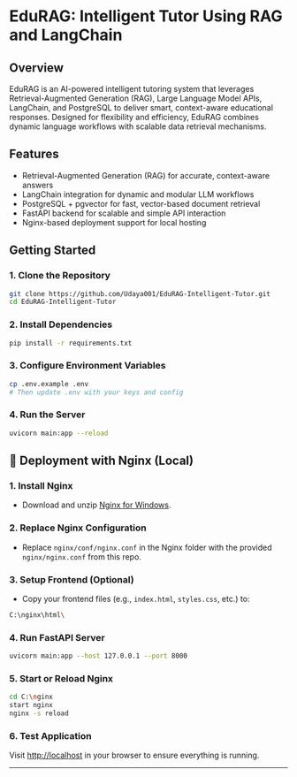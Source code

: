 # EduRAG: Intelligent Tutor Using RAG and LangChain

##  Overview

EduRAG is an AI-powered intelligent tutoring system that leverages Retrieval-Augmented Generation (RAG), Large Language Model APIs, LangChain, and PostgreSQL to deliver smart, context-aware educational responses. Designed for flexibility and efficiency, EduRAG combines dynamic language workflows with scalable data retrieval mechanisms.

##  Features

* Retrieval-Augmented Generation (RAG) for accurate, context-aware answers
* LangChain integration for dynamic and modular LLM workflows
* PostgreSQL + pgvector for fast, vector-based document retrieval
* FastAPI backend for scalable and simple API interaction
* Nginx-based deployment support for local hosting

##  Getting Started

### 1. Clone the Repository

```bash
git clone https://github.com/Udaya001/EduRAG-Intelligent-Tutor.git
cd EduRAG-Intelligent-Tutor
```

### 2. Install Dependencies

```bash
pip install -r requirements.txt
```

### 3. Configure Environment Variables

```bash
cp .env.example .env
# Then update .env with your keys and config
```

### 4. Run the Server

```bash
uvicorn main:app --reload
```

## 🔧 Deployment with Nginx (Local)

### 1. Install Nginx

* Download and unzip [Nginx for Windows](https://nginx.org/en/download.html).

### 2. Replace Nginx Configuration

* Replace `nginx/conf/nginx.conf` in the Nginx folder with the provided `nginx/nginx.conf` from this repo.

### 3. Setup Frontend (Optional)

* Copy your frontend files (e.g., `index.html`, `styles.css`, etc.) to:

```bash
C:\nginx\html\
```

### 4. Run FastAPI Server

```bash
uvicorn main:app --host 127.0.0.1 --port 8000
```

### 5. Start or Reload Nginx

```bash
cd C:\nginx
start nginx
nginx -s reload
```

### 6. Test Application

Visit [http://localhost](http://localhost) in your browser to ensure everything is running.

---
